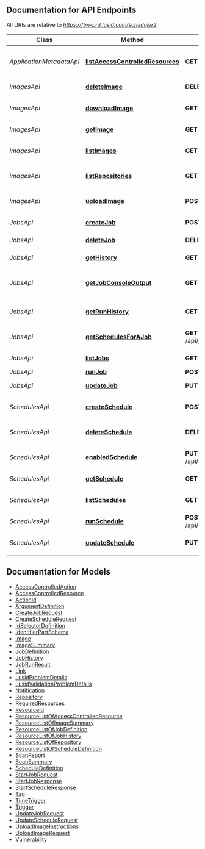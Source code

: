 <a id="documentation-for-api-endpoints"></a>
## Documentation for API Endpoints

All URIs are relative to *https://fbn-prd.lusid.com/scheduler2*

Class | Method | HTTP request | Description
------------ | ------------- | ------------- | -------------
*ApplicationMetadataApi* | [**listAccessControlledResources**](docs/ApplicationMetadataApi.md#listaccesscontrolledresources) | **GET** /api/metadata/access/resources | [EXPERIMENTAL] ListAccessControlledResources: Get resources available for access control
*ImagesApi* | [**deleteImage**](docs/ImagesApi.md#deleteimage) | **DELETE** /api/images/{name} | [EXPERIMENTAL] DeleteImage: Delete a Docker Image
*ImagesApi* | [**downloadImage**](docs/ImagesApi.md#downloadimage) | **GET** /api/images/{name}/contents | [EXPERIMENTAL] DownloadImage: Download Docker Image
*ImagesApi* | [**getImage**](docs/ImagesApi.md#getimage) | **GET** /api/images/{name} | [EXPERIMENTAL] GetImage: Get metadata of a Docker Image
*ImagesApi* | [**listImages**](docs/ImagesApi.md#listimages) | **GET** /api/images/repository/{name} | [EXPERIMENTAL] ListImages: List all images under same image repository
*ImagesApi* | [**listRepositories**](docs/ImagesApi.md#listrepositories) | **GET** /api/images/repository | [EXPERIMENTAL] ListRepositories: List all Docker image repositories
*ImagesApi* | [**uploadImage**](docs/ImagesApi.md#uploadimage) | **POST** /api/images | [EXPERIMENTAL] UploadImage: Upload a Docker Image used for Scheduler jobs
*JobsApi* | [**createJob**](docs/JobsApi.md#createjob) | **POST** /api/jobs | [EXPERIMENTAL] CreateJob: Create a new job
*JobsApi* | [**deleteJob**](docs/JobsApi.md#deletejob) | **DELETE** /api/jobs/{scope}/{code} | [EXPERIMENTAL] DeleteJob: Delete a job
*JobsApi* | [**getHistory**](docs/JobsApi.md#gethistory) | **GET** /api/jobs/history | [EXPERIMENTAL] GetHistory: Get the history of job runs
*JobsApi* | [**getJobConsoleOutput**](docs/JobsApi.md#getjobconsoleoutput) | **GET** /api/jobs/history/{runId}/console | [EXPERIMENTAL] GetJobConsoleOutput: Gets the console output of a specific job run
*JobsApi* | [**getRunHistory**](docs/JobsApi.md#getrunhistory) | **GET** /api/jobs/history/{runId} | [EXPERIMENTAL] GetRunHistory: Get the history for a single job run
*JobsApi* | [**getSchedulesForAJob**](docs/JobsApi.md#getschedulesforajob) | **GET** /api/jobs/{scope}/{code}/schedules | [EXPERIMENTAL] GetSchedulesForAJob: Get all the schedules for a single job
*JobsApi* | [**listJobs**](docs/JobsApi.md#listjobs) | **GET** /api/jobs | [EXPERIMENTAL] ListJobs: List the available jobs
*JobsApi* | [**runJob**](docs/JobsApi.md#runjob) | **POST** /api/jobs/{scope}/{code}/$run | RunJob: Run a job immediately
*JobsApi* | [**updateJob**](docs/JobsApi.md#updatejob) | **PUT** /api/jobs/{scope}/{code} | [EXPERIMENTAL] UpdateJob: Update a JobDefinition
*SchedulesApi* | [**createSchedule**](docs/SchedulesApi.md#createschedule) | **POST** /api/schedules | [EXPERIMENTAL] CreateSchedule: Create a Schedule for a job
*SchedulesApi* | [**deleteSchedule**](docs/SchedulesApi.md#deleteschedule) | **DELETE** /api/schedules/{scope}/{code} | [EXPERIMENTAL] DeleteSchedule: Delete a schedule
*SchedulesApi* | [**enabledSchedule**](docs/SchedulesApi.md#enabledschedule) | **PUT** /api/schedules/{scope}/{code}/enabled | [EXPERIMENTAL] EnabledSchedule: Enable/disable a schedule
*SchedulesApi* | [**getSchedule**](docs/SchedulesApi.md#getschedule) | **GET** /api/schedules/{scope}/{code} | [EXPERIMENTAL] GetSchedule: Get a single Schedule
*SchedulesApi* | [**listSchedules**](docs/SchedulesApi.md#listschedules) | **GET** /api/schedules | [EXPERIMENTAL] ListSchedules: List the available Schedules
*SchedulesApi* | [**runSchedule**](docs/SchedulesApi.md#runschedule) | **POST** /api/schedules/{scope}/{code}/$run | [EXPERIMENTAL] RunSchedule: Run a schedule immediately
*SchedulesApi* | [**updateSchedule**](docs/SchedulesApi.md#updateschedule) | **PUT** /api/schedules/{scope}/{code} | [EXPERIMENTAL] UpdateSchedule: Update a schedule.


<a id="documentation-for-models"></a>
## Documentation for Models

 - [AccessControlledAction](docs/AccessControlledAction.md)
 - [AccessControlledResource](docs/AccessControlledResource.md)
 - [ActionId](docs/ActionId.md)
 - [ArgumentDefinition](docs/ArgumentDefinition.md)
 - [CreateJobRequest](docs/CreateJobRequest.md)
 - [CreateScheduleRequest](docs/CreateScheduleRequest.md)
 - [IdSelectorDefinition](docs/IdSelectorDefinition.md)
 - [IdentifierPartSchema](docs/IdentifierPartSchema.md)
 - [Image](docs/Image.md)
 - [ImageSummary](docs/ImageSummary.md)
 - [JobDefinition](docs/JobDefinition.md)
 - [JobHistory](docs/JobHistory.md)
 - [JobRunResult](docs/JobRunResult.md)
 - [Link](docs/Link.md)
 - [LusidProblemDetails](docs/LusidProblemDetails.md)
 - [LusidValidationProblemDetails](docs/LusidValidationProblemDetails.md)
 - [Notification](docs/Notification.md)
 - [Repository](docs/Repository.md)
 - [RequiredResources](docs/RequiredResources.md)
 - [ResourceId](docs/ResourceId.md)
 - [ResourceListOfAccessControlledResource](docs/ResourceListOfAccessControlledResource.md)
 - [ResourceListOfImageSummary](docs/ResourceListOfImageSummary.md)
 - [ResourceListOfJobDefinition](docs/ResourceListOfJobDefinition.md)
 - [ResourceListOfJobHistory](docs/ResourceListOfJobHistory.md)
 - [ResourceListOfRepository](docs/ResourceListOfRepository.md)
 - [ResourceListOfScheduleDefinition](docs/ResourceListOfScheduleDefinition.md)
 - [ScanReport](docs/ScanReport.md)
 - [ScanSummary](docs/ScanSummary.md)
 - [ScheduleDefinition](docs/ScheduleDefinition.md)
 - [StartJobRequest](docs/StartJobRequest.md)
 - [StartJobResponse](docs/StartJobResponse.md)
 - [StartScheduleResponse](docs/StartScheduleResponse.md)
 - [Tag](docs/Tag.md)
 - [TimeTrigger](docs/TimeTrigger.md)
 - [Trigger](docs/Trigger.md)
 - [UpdateJobRequest](docs/UpdateJobRequest.md)
 - [UpdateScheduleRequest](docs/UpdateScheduleRequest.md)
 - [UploadImageInstructions](docs/UploadImageInstructions.md)
 - [UploadImageRequest](docs/UploadImageRequest.md)
 - [Vulnerability](docs/Vulnerability.md)

